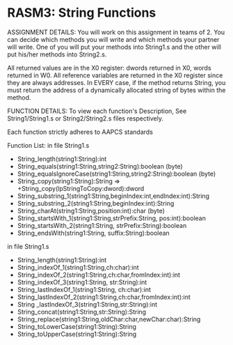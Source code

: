 # RASM3: String Functions

ASSIGNMENT DETAILS:
You will work on this assignment in teams of 2. You can decide which methods you will write and which methods your
partner will write. One of you will put your methods into String1.s and the other will put his/her methods into String2.s.

All returned values are in the X0 register: dwords returned in X0, words returned in W0. All reference variables are
returned in the X0 register since they are always addresses.
In EVERY case, if the method returns String, you must return the address of a dynamically allocated string of bytes
within the method.

FUNCTION DETAILS:
To view each function's Description, See String1/String1.s or String2/String2.s files respectively.

Each function strictly adheres to AAPCS standards

Function List:
  in  file String1.s
  -  String_length(string1:String):int
  -  String_equals(string1:String,string2:String):boolean (byte)
  -  String_equalsIgnoreCase(string1:String,string2:String):boolean (byte)
  -  String_copy(string1:String):String => +String_copy(lpStringToCopy:dword):dword
  -  String_substring_1(string1:String,beginIndex:int,endIndex:int):String
  -  String_substring_2(string1:String,beginIndex:int):String
  -  String_charAt(string1:String,position:int):char (byte)
  -  String_startsWith_1(string1:String,strPrefix:String, pos:int):boolean
  -  String_startsWith_2(string1:String, strPrefix:String):boolean
  -  String_endsWith(string1:String, suffix:String):boolean

  in  file String1.s
  -  String_length(string1:String):int
  -  String_indexOf_1(string1:String,ch:char):int
  -  String_indexOf_2(string1:String,ch:char,fromIndex:int):int
  -  String_indexOf_3(string1:String, str:String):int
  -  String_lastIndexOf_1(string1:String, ch:char):int
  -  String_lastIndexOf_2(string1:String,ch:char,fromIndex:int):int
  -  String _lastIndexOf_3(string1:String,str:String):int
  -  String_concat(string1:String,str:String):String
  -  String_replace(string1:String,oldChar:char,newChar:char):String
  -  String_toLowerCase(string1:String):String
  -  String_toUpperCase(string1:String):String
